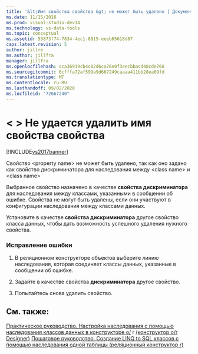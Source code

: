 ```yaml
---
title: '&lt;Имя свойства свойства &gt; не может быть удалено | Документация Майкрософт'
ms.date: 11/15/2016
ms.prod: visual-studio-dev14
ms.technology: vs-data-tools
ms.topic: conceptual
ms.assetid: 55873f74-7834-4ec1-8815-eeeb65618d87
caps.latest.revision: 5
author: jillre
ms.author: jillfra
manager: jillfra
ms.openlocfilehash: aca36919cb4c82d6ca76e0f3eecbbacd48cde768
ms.sourcegitcommit: 6cfffa72af599a9d667249caaaa411bb28ea69fd
ms.translationtype: MT
ms.contentlocale: ru-RU
ms.lasthandoff: 09/02/2020
ms.locfileid: "72667240"
---
```

# <a name="the-property-ltproperty-namegt-cannot-be-deleted"></a>&lt; &gt; Не удается удалить имя свойства свойства
[!INCLUDE[vs2017banner](../includes/vs2017banner.md)]

Свойство \<property name> не может быть удалено, так как оно задано как свойство дискриминатора для наследования между \<class name> и \<class name>

 Выбранное свойство назначено в качестве **свойства дискриминатора** для наследования между классами, указанными в сообщении об ошибке. Свойства не могут быть удалены, если они участвуют в конфигурации наследования между классами данных.

 Установите в качестве **свойства дискриминатора** другое свойство класса данных, чтобы дать возможность успешного удаления нужного свойства.

### <a name="to-correct-this-error"></a>Исправление ошибки

1. В реляционном конструкторе объектов выберите линию наследования, которая соединяет классы данных, указанные в сообщении об ошибке.

2. Задайте в качестве свойства **дискриминатора** другое свойство.

3. Попытайтесь снова удалить свойство.

## <a name="see-also"></a>См. также:
 [Практическое руководство. Настройка наследования с помощью наследования классов данных в конструкторе o/](../data-tools/how-to-configure-inheritance-by-using-the-o-r-designer.md) r [(конструктор o/r Designer)](../data-tools/data-class-inheritance-o-r-designer.md) [Пошаговое руководство. Создание LINQ to SQL классов с помощью наследования одной таблицы (реляционный конструктор r)](../data-tools/walkthrough-creating-linq-to-sql-classes-by-using-single-table-inheritance-o-r-designer.md)
